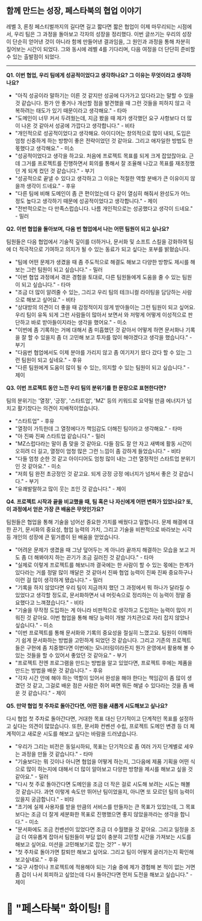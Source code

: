 ## 함께 만드는 성장, 페스타북의 협업 이야기

레벨 3, 론칭 페스티벌까지의 길다면 길고 짧다면 짧은 협업이 이제 마무리되는 시점에서, 우리 팀은 그 과정을 돌아보고 각자의 성장을 정리했다. 이번 글쓰기는 우리의 성장이 단순히 얻어낸 것이 아니라 함께 만들어낸 결과임을, 그 원인과 과정을 통해 차분히 짚어보는 시간이 되었다. 그와 동시에 레벨 4를 기다리며, 다음 여정을 더 단단히 준비할 수 있는 출발점이 되었다.

---

**Q1. 이번 협업, 우리 팀에게 성공적이었다고 생각하나요? 그 이유는 무엇이라고 생각하나요?**

- "아직 성공이라 말하기는 이른 것 같지만 성공에 다가가고 있다라고는 말할 수 있을 것 같습니다. 뭔가 안 좋거나 개선할 점을 발견했을 때 그런 것들을 피하지 않고 극복하려는 태도가 있기 때문이라고 생각해요." - 타마
- "도메인이 너무 커서 두려웠는데, 지금 봤을 때 제가 생각했던 요구 사항보다 더 많이 나온 것 같아서 성공에 가깝다고 생각합니다." - 비타
- "개인적으로 성공적이었다고 생각해요. 아이디어는 창의적으로 많이 내되, 도입은 엄청 신중하게 하는 방향이 좋은 전략이었던 것 같아요. 그리고 애자일한 방법도 한몫했다고 생각해요." - 미소
- "성공적이었다고 생각을 하고요. 처음에 프로젝트 목표를 되게 크게 잡았잖아요. 근데 그거를 프로젝트를 진행하면서 회의를 통해서 잘 조율해 나갔고 목표를 재조정했던 게 되게 컸던 것 같습니다." - 부기
- "성공적으로 끝낼 수 있다고 생각하고 그 이유는 적절한 역할 분배가 큰 이유이지 않을까 생각이 드네요." - 후유
- "다른 팀에 비해 도메인이 좀 큰 편이었는데 다 같이 열심히 해줘서 완성도가 어느 정도 높다고 생각하기 때문에 성공적이었다고 생각합니다." - 제이
- "전반적으로는 다 만족스럽습니다. 나름 개인적으로는 성공했다고 생각이 드네요." - 밀러

**Q2. 이번 협업을 돌아보며, 다음 번 협업에서 나는 어떤 팀원이 되고 싶나요?**

팀원들은 다음 협업에서 기술적 깊이를 더하거나, 문서화 및 소프트 스킬을 강화하여 팀에 더 적극적으로 기여하고 의지가 될 수 있는 동료가 되고 싶다는 포부를 밝혔습니다.

- "팀에 어떤 문제가 생겼을 때 좀 주도적으로 해결도 해보고 다양한 방향도 제시를 해 보는 그런 팀원이 되고 싶습니다." - 밀러
- "이번 협업 과정에서 겪은 경험을 토대로, 다른 팀원들에게 도움을 줄 수 있는 팀원이 되고 싶습니다." - 타마
- "조금 더 많이 알려줄 수 있는, 그리고 우리 팀의 테크니컬 라이팅을 담당하는 사람으로 해보고 싶어요." - 비타
- "상대방의 의견이 더 좋을 때 감정적이지 않게 받아들이는 그런 팀원이 되고 싶어요. 우리 팀이 유독 되게 그런 사람들이 많아서 보면서 와 저렇게 어떻게 이성적으로 판단하고 바로 받아들이지라는 생각을 했어요." - 미소
- "이번에 좀 기록하는 거에 대해서 좀 미흡했던 것 같아서 어떻게 하면 문서화나 기록을 잘 할 수 있을지 좀 더 고민해 보고 투자를 많이 해야겠다고 생각을 했습니다." - 부기
- "다음번 협업에서도 이제 분야를 가리지 않고 좀 여기저기 왔다 갔다 할 수 있는 그런 팀원이 되고 싶네요." - 후유
- "다른 팀원에게 도움이 많이 될 수 있는, 의지할 수 있는 팀원이 되고 싶습니다." - 제이

**Q3. 이번 프로젝트 동안 느낀 우리 팀의 분위기를 한 문장으로 표현한다면?**

팀의 분위기는 '열정', '긍정', '스타트업', 'MZ' 등의 키워드로 요약될 만큼 에너지가 넘치고 활기찼다는 의견이 지배적이었습니다.

- “스타트업” - 후유
- "열정이 가득한데 그 열정에다가 책임감도 더해진 팀이라고 생각해요." - 타마
- "아 진짜 진짜 스타트업 같습니다." - 밀러
- "MZ스럽다라는 말이 좀 맞을 것 같아요. 다들 잠도 잘 안 자고 새벽에 활동 시간이 오히려 더 길고, 열정이 엄청 많은 그런 느낌이 좀 강하게 들었습니다." - 비타
- "다들 엄청 순한 것 같고 아이디어도 엄청 많이 내는 그런 열정적인 스타트업 분위기인 것 같아요." - 미소
- "저희 팀 완전 초긍정인 것 같고요. 되게 긍정 긍정 에너지가 넘쳐서 좋은 것 같습니다." - 부기
- "유쾌발랄하고 많이 웃는 조인 것 같습니다." - 제이

**Q4. 프로젝트 시작과 끝을 비교했을 때, 팀 혹은 나 자신에게 어떤 변화가 있었나요? 또, 이 과정에서 얻은 가장 큰 배움은 무엇인가요?**

팀원들은 협업을 통해 기술을 넘어선 중요한 가치를 배웠다고 말합니다. 문제 해결에 대한 끈기, 문서화의 중요성, 협업 능력의 가치, 그리고 기술을 비판적으로 바라보는 시각 등 개인의 성장에 큰 밑거름이 된 배움을 얻었습니다.

- "어려운 문제가 생겼을 때 그냥 덮어두는 게 아니라 끝까지 해결하는 모습을 보고 저도 좀 더 해봐야지 하는 끈기가 조금 길러진 것 같습니다." - 타마
- "실제로 이렇게 프로젝트를 해보니까 결국에는 한 사람이 할 수 있는 몫에는 한계가 있다라는 거를 정말 많이 깨달은 것 같아서 진짜 협업 능력이 진짜 진짜 중요하구나 이런 걸 많이 생각하게 됐습니다." - 밀러
- "기록을 하지 않았다면 우리 팀이 지금까지 했던 그 과정에서 뭐 하나가 달라질 수 있었다고 생각할 정도로, 문서화하면서 내 머릿속으로 정리하는 이 능력이 정말 중요했다고 느껴졌습니다." - 비타
- "기술을 무작정 도입하는 게 아니라 비판적으로 생각하고 도입하는 능력이 많이 키워진 것 같아요. 이번 협업을 통해 해당 능력이 개발 가치관으로 자리 잡지 않았나 싶습니다." - 미소
- "이번 프로젝트를 통해 문서화와 기록의 중요성을 절실히 느꼈고요. 팀원이 이해하기 쉽게 문서화하는 방법을 고민하게 되었던 것 같습니다. 그리고 기존의 프로젝트들은 구현에 좀 치중했다면 이번에는 모니터링이라든지 뭔가 운영에서 활용해 볼 수 있는 것들을 할 수 있어서 좋았던 것 같아요." - 부기
- "프로젝트 전엔 프로그램을 만드는 방법을 알고 있었다면, 프로젝트 후에는 제품을 만드는 방법을 배운 것 같습니다." - 후유
- "각자 시간 안에 해야 하는 역할이 있어서 완성을 해야 한다는 책임감이 좀 많이 생겼던 것 같고, 그걸로 배운 점은 사람은 쥐어 짜면 뭐든 해낼 수 있다라는 것을 좀 배운 것 같습니다." - 제이

**Q5. 만약 협업 첫 주차로 돌아간다면, 어떤 점을 새롭게 시도해보고 싶나요?**

다시 협업 첫 주차로 돌아간다면, 거대한 목표 대신 단기적이고 단계적인 목표를 설정하고 싶다는 의견이 많았습니다. 또한, 문서화 컨벤션 수립, 프로젝트 도메인 변경 등 더 체계적이고 새로운 시도를 해보고 싶다는 바람을 드러냈습니다.

- "우리가 그리는 비전은 동일시하되, 목표는 단기적으로 좀 여러 가지 단계별로 세우는 과정을 만들 것 같습니다." - 타마
- "기술보다는 뭐 깃이나 아니면 협업을 어떻게 하는지, 그다음에 제품 기획을 어떤 식으로 많이 하는지에 대해서 더 많이 알아보고 다양한 방향을 제시를 해보고 싶을 것 같아요." - 밀러
- "다시 첫 주로 돌아간다면 도메인을 조금 더 작은 걸로 시도해 보려는 시도는 해볼 것 같습니다. 과연 이렇게 속도만 뛰어난 팀이었을지, 아니면 또 모르던 팀의 능력이 있을지 궁금합니다." - 비타
- "초기에 실제 사용자를 받을 만큼의 서비스를 만들자는 큰 목표가 있었는데, 그 목표보다는 조금 더 잘게 세분화한 목표로 진행했으면 좋지 않았을까라는 생각을 합니다." - 미소
- "문서화에도 조금 컨벤션이 있었다면 조금 더 수월했을 것 같아요. 그리고 일정을 조금 더 여유롭게 잡아서 팀원들이 부담 없이 충분히 고민할 시간을 가져보는 시도를 해보고 싶어요. 미션을 고민해보기로 잡는 것?" - 부기
- "첫 주차로 돌아가면 칼퇴만 해보고 싶어요. 그리고 팀이 어떻게 굴러가는지 확인해 보고싶네요." - 후유
- "요구 사항이나 프로젝트에 적용해야 되는 기술 중에 제가 경험해 본 적이 없는 거면 좀 겁이 나서 회피하고 싶었는데 다시 돌아간다면 먼저 도전을 해보고 싶습니다." - 제이


# 🥷 **"페스타북" 화이팅!** 🥷
